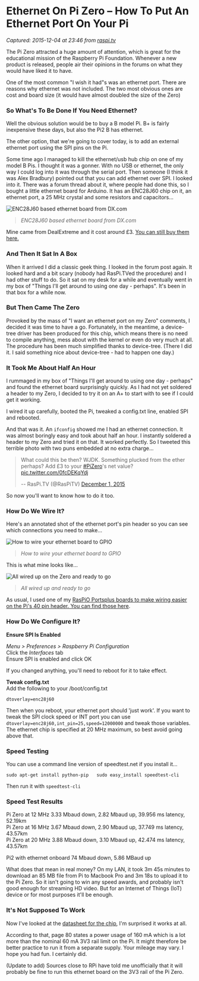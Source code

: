 # Ethernet On Pi Zero – How To Put An Ethernet Port On Your Pi

_Captured: 2015-12-04 at 23:46 from [raspi.tv](http://raspi.tv/2015/ethernet-on-pi-zero-how-to-put-an-ethernet-port-on-your-pi)_

The Pi Zero attracted a huge amount of attention, which is great for the educational mission of the Raspberry Pi Foundation. Whenever a new product is released, people air their opinions in the forums on what they would have liked it to have.

One of the most common "I wish it had"s was an ethernet port. There are reasons why ethernet was not included. The two most obvious ones are cost and board size (it would have almost doubled the size of the Zero)

### So What's To Be Done If You Need Ethernet?

Well the obvious solution would be to buy a B model Pi. B+ is fairly inexpensive these days, but also the Pi2 B has ethernet.

The other option, that we're going to cover today, is to add an external ethernet port using the SPI pins on the Pi.

Some time ago I managed to kill the ethernet/usb hub chip on one of my model B Pis. I thought it was a gonner. With no USB or ethernet, the only way I could log into it was through the serial port. Then someone (I think it was Alex Bradbury) pointed out that you can add ethernet over SPI. I looked into it. There was a forum thread about it, where people had done this, so I bought a little ethernet board for Arduino. It has an ENC28J60 chip on it, an ethernet port, a 25 MHz crystal and some resistors and capacitors…

![ENC28J60 based ethernet board from DX.com](http://raspi.tv/wp-content/uploads/2015/12/ethernet-board2-300x198.png)

> _ENC28J60 based ethernet board from DX.com_

Mine came from DealExtreme and it cost around £3\. [You can still buy them here.](http://www.dx.com/p/pcb-arduino-enc28j60-ethernet-module-blue-140971)

### And Then It Sat In A Box

When it arrived I did a classic geek thing. I looked in the forum post again. It looked hard and a bit scary (nobody had RasPi.TVed the procedure) and I had other stuff to do. So it sat on my desk for a while and eventually went in my box of "Things I'll get around to using one day - perhaps". It's been in that box for a while now.

### But Then Came The Zero

Provoked by the mass of "I want an ethernet port on my Zero" comments, I decided it was time to have a go. Fortunately, in the meantime, a device-tree driver has been produced for this chip, which means there is no need to compile anything, mess about with the kernel or even do very much at all. The procedure has been much simplified thanks to device-tree. (There I did it. I said something nice about device-tree - had to happen one day.)

### It Took Me About Half An Hour

I rummaged in my box of "Things I'll get around to using one day - perhaps" and found the ethernet board surprisingly quickly. As I had not yet soldered a header to my Zero, I decided to try it on an A+ to start with to see if I could get it working.

I wired it up carefully, booted the Pi, tweaked a config.txt line, enabled SPI and rebooted.

And that was it. An `ifconfig` showed me I had an ethernet connection. It was almost boringly easy and took about half an hour. I instantly soldered a header to my Zero and tried it on that. It worked perfectly. So I tweeted this terrible photo with two puns embedded at no extra charge…

> What could this be then? WJDK. Something plucked from the ether perhaps? Add £3 to your [#PiZero](https://twitter.com/hashtag/PiZero?src=hash)'s net value? [pic.twitter.com/0fcDEKqYdj](https://t.co/0fcDEKqYdj)
> 
> -- RasPi.TV (@RasPiTV) [December 1, 2015](https://twitter.com/RasPiTV/status/671745275120263168)

So now you'll want to know how to do it too.

### How Do We Wire It?

Here's an annotated shot of the ethernet port's pin header so you can see which connections you need to make…

![How to wire your ethernet board to GPIO](http://raspi.tv/wp-content/uploads/2015/12/ethernet-board-wiring_700.jpg)

> _How to wire your ethernet board to GPIO_

This is what mine looks like…

![All wired up on the Zero and ready to go](http://raspi.tv/wp-content/uploads/2015/12/ethernet-portsplus_700.jpg)

> _All wired up and ready to go_

As usual, I used one of my [RasPiO Portsplus boards to make wiring easier on the Pi's 40 pin header. You can find those here](http://rasp.io/portsplus).

### How Do We Configure It?

**Ensure SPI Is Enabled**

_Menu > Preferences > Raspberry Pi Configuration_  
Click the _Interfaces_ tab  
Ensure SPI is enabled and click OK

If you changed anything, you'll need to reboot for it to take effect.

**Tweak config.txt**  
Add the following to your /boot/config.txt

`dtoverlay=enc28j60`

Then when you reboot, your ethernet port should 'just work'. If you want to tweak the SPI clock speed or INT port you can use `dtoverlay=enc28j60,int_pin=25,speed=12000000` and tweak those variables. The ethernet chip is specified at 20 MHz maximum, so best avoid going above that.

### Speed Testing

You can use a command line version of speedtest.net if you install it…

`sudo apt-get install python-pip  
sudo easy_install speedtest-cli`

Then run it with `speedtest-cli`

### Speed Test Results

Pi Zero at 12 MHz 3.33 Mbaud down, 2.82 Mbaud up, 39.956 ms latency, 52.19km  
Pi Zero at 16 MHz 3.67 Mbaud down, 2.90 Mbaud up, 37.749 ms latency, 43.57km  
Pi Zero at 20 MHz 3.88 Mbaud down, 3.10 Mbaud up, 42.474 ms latency, 43.57km

Pi2 with ethernet onboard 74 Mbaud down, 5.86 MBaud up

What does that mean in real money? On my LAN, it took 3m 45s minutes to download an 85 MB file from Pi to Macbook Pro and 3m 18s to upload it to the Pi Zero. So it isn't going to win any speed awards, and probably isn't good enough for streaming HD video. But for an Internet of Things (IoT) device or for most purposes it'll be enough.

### It's Not Supposed To Work

Now I've looked at the [datasheet for the chip](http://ww1.microchip.com/downloads/en/DeviceDoc/39662e.pdf), I'm surprised it works at all.

According to that, page 80 states a power usage of 160 mA which is a lot more than the nominal 60 mA 3V3 rail limit on the Pi. It might therefore be better practice to run it from a separate supply. Your mileage may vary. I hope you had fun. I certainly did.

(Update to add) Sources close to RPi have told me unofficially that it will probably be fine to run this ethernet board on the 3V3 rail of the Pi Zero.
